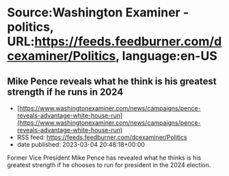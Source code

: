 # Source:Washington Examiner - politics, URL:https://feeds.feedburner.com/dcexaminer/Politics, language:en-US

## Mike Pence reveals what he think is his greatest strength if he runs in 2024
 - [https://www.washingtonexaminer.com/news/campaigns/pence-reveals-advantage-white-house-run](https://www.washingtonexaminer.com/news/campaigns/pence-reveals-advantage-white-house-run)
 - RSS feed: https://feeds.feedburner.com/dcexaminer/Politics
 - date published: 2023-03-04 20:48:18+00:00

Former Vice President Mike Pence has revealed what he thinks is his greatest strength if he chooses to run for president in the 2024 election.

